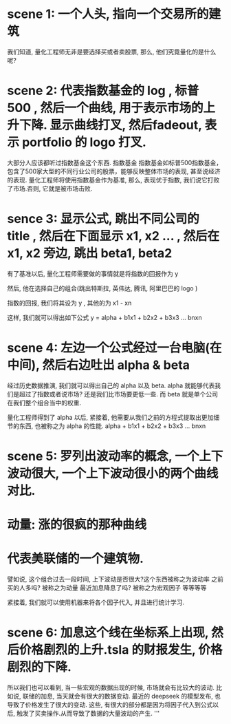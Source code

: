 # scene 1: 一个人头, 指向一个交易所的建筑
我们知道, 量化工程师无非是要选择买或者卖股票, 那么, 他们究竟量化的是什么呢?

# scene 2: 代表指数基金的 log , 标普 500 , 然后一个曲线, 用于表示市场的上升下降. 显示曲线打叉, 然后fadeout, 表示 portfolio 的 logo 打叉.

大部分人应该都听过指数基金这个东西. 指数基金
指数基金如标普500指数基金，包含了500家大型的不同行业公司的股票，能够反映整体市场的表现, 甚至说经济的表现.
量化工程师将使用指数基金作为基准, 那么, 表现优于指数, 我们说它打败了市场.否则, 它就是被市场击败.


# sence 3: 显示公式, 跳出不同公司的 title , 然后在下面显示 x1, x2 ... , 然后在 x1, x2 旁边, 跳出 beta1, beta2
有了基准以后, 量化工程师需要做的事情就是将指数的回报作为 y

然后, 他在选择自己的组合(跳出特斯拉, 英伟达, 腾讯, 阿里巴巴的 logo )

指数的回报, 我们将其设为 y ,
其他的为 x1 - xn

这样, 我们就可以得出如下公式
y = alpha + b1x1 + b2x2 + b3x3 ... bnxn


# scene 4: 左边一个公式经过一台电脑(在中间), 然后右边吐出 alpha & beta
经过历史数据推演, 我们就可以得出自己的 alpha 以及 beta.
alpha 就能够代表我们是超过了指数或者说市场? 还是我们比市场要更低一些.
而 beta 就是单个公司在我们整个组合当中的权重.

量化工程师得到了 alpha 以后, 紧接着, 他需要从我们之前的方程式提取出更加细节的东西, 也被称之为 alpha 的性能.
alpha + b1x1 + b2x2 + b3x3 ... bnxn

# scene 5: 罗列出波动率的概念, 一个上下波动很大, 一个上下波动很小的两个曲线对比.
# 动量: 涨的很疯的那种曲线
# 代表美联储的一个建筑物.
譬如说, 这个组合过去一段时间,
上下波动是否很大?这个东西被称之为波动率
之前买的人多吗? 被称之为动量
最近加息降息了吗? 被称之为宏观因子
等等等等

紧接着, 我们就可以使用机器来将各个因子代入, 并且进行统计学习.

# scene 6: 加息这个线在坐标系上出现, 然后价格剧烈的上升.tsla 的财报发生, 价格剧烈的下降.
所以我们也可以看到, 当一些宏观的数据出现的时候, 市场就会有比较大的波动.
比如说, 联储的加息, 当天就会有很大的数据变动.
最近的 deepseek 的模型发布, 也导致了价格发生了很大的变动.
这些, 有很大的部分都是因为将因子代入到公式以后, 触发了买卖操作.从而导致了数据的大量波动的产生.
'''
